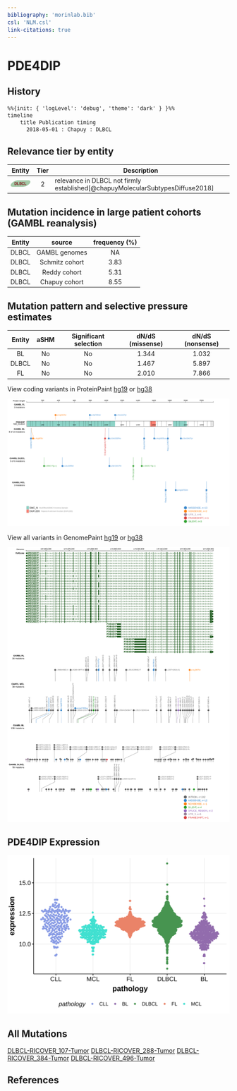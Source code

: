 ```yaml
---
bibliography: 'morinlab.bib'
csl: 'NLM.csl'
link-citations: true
---
```

# PDE4DIP

## History
```mermaid
%%{init: { 'logLevel': 'debug', 'theme': 'dark' } }%%
timeline
    title Publication timing
      2018-05-01 : Chapuy : DLBCL
```

## Relevance tier by entity

|Entity|Tier|Description                              |
|:------:|:----:|-----------------------------------------|
|![DLBCL](images/icons/DLBCL_tier2.png) |2   |relevance in DLBCL not firmly established[@chapuyMolecularSubtypesDiffuse2018]|

## Mutation incidence in large patient cohorts (GAMBL reanalysis)

|Entity|source        |frequency (%)|
|:------:|:--------------:|:-------------:|
|DLBCL |GAMBL genomes |  NA         |
|DLBCL |Schmitz cohort|3.83         |
|DLBCL |Reddy cohort  |5.31         |
|DLBCL |Chapuy cohort |8.55         |

## Mutation pattern and selective pressure estimates

|Entity|aSHM|Significant selection|dN/dS (missense)|dN/dS (nonsense)|
|:------:|:----:|:---------------------:|:----------------:|:----------------:|
|BL    |No  |No                   |1.344           |1.032           |
|DLBCL |No  |No                   |1.467           |5.897           |
|FL    |No  |No                   |2.010           |7.866           |


View coding variants in ProteinPaint [hg19](https://morinlab.github.io/LLMPP/GAMBL/PDE4DIP_protein.html)  or [hg38](https://morinlab.github.io/LLMPP/GAMBL/PDE4DIP_protein_hg38.html)

![](images/proteinpaint/PDE4DIP_NM_014644.svg)

View all variants in GenomePaint [hg19](https://morinlab.github.io/LLMPP/GAMBL/PDE4DIP.html)  or [hg38](https://morinlab.github.io/LLMPP/GAMBL/PDE4DIP_hg38.html)

![](images/proteinpaint/PDE4DIP.svg)

## PDE4DIP Expression
![](images/gene_expression/PDE4DIP_by_pathology.svg)
<!-- ORIGIN: chapuyMolecularSubtypesDiffuse2018b -->
<!-- DLBCL: chapuyMolecularSubtypesDiffuse2018b -->

## All Mutations

[DLBCL-RICOVER_107-Tumor](https://bcgsc.ca/downloads/morinlab/GAMBL/Chapuy_2018/DLBCL-RICOVER_107-Tumor.html)
[DLBCL-RICOVER_288-Tumor](https://bcgsc.ca/downloads/morinlab/GAMBL/Chapuy_2018/DLBCL-RICOVER_288-Tumor.html)
[DLBCL-RICOVER_384-Tumor](https://bcgsc.ca/downloads/morinlab/GAMBL/Chapuy_2018/DLBCL-RICOVER_384-Tumor.html)
[DLBCL-RICOVER_496-Tumor](https://bcgsc.ca/downloads/morinlab/GAMBL/Chapuy_2018/DLBCL-RICOVER_496-Tumor.html)

## References

